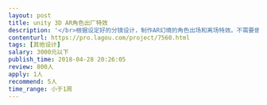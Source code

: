 ```yaml
---                
layout: post       
title: unity 3D AR角色出厂特效           
description: '</br>根据设定好的分镜设计，制作AR幻境的角色出场和离场特效。不需要做交互，只需要实现产品设计的效果。只有两个场景。</br>'     
contenturl: https://pro.lagou.com/project/7560.html      
tags: [其他设计]            
salary: 3000元以下          
publish_time: 2018-04-28 20:26:05         
review: 800人                   
apply: 1人                   
recommend: 5人                   
time_range: 小于1周              
---                 
```

